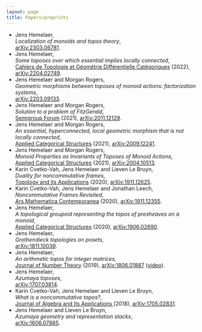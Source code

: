 ```yaml
---
layout: page
title: Papers/preprints
---
```


- Jens Hemelaer,   
  *Localization of monoids and topos theory*,   
  [arXiv:2303.06781](https://arxiv.org/abs/2303.06781).
- Jens Hemelaer,  
  *Some toposes over which essential implies locally connected*,  
  [Cahiers de Topologie et Géométrie Différentielle Catégoriques](http://cahierstgdc.com/index.php/volume-lxiii-2022/#4) (2022), [arXiv:2204.02749](https://arxiv.org/abs/2204.02749).
- Jens Hemelaer and Morgan Rogers,  
  *Geometric morphisms between toposes of monoid actions: factorization systems*,  
  [arXiv:2203.09133](https://arxiv.org/abs/2203.09133).
- Jens Hemelaer and Morgan Rogers,  
  *Solution to a problem of FitzGerald*,  
  [Semigroup Forum](https://link.springer.com/article/10.1007/s00233-021-10170-5) (2021), [arXiv:2011.12129](https://arxiv.org/abs/2011.12129v1).
- Jens Hemelaer and Morgan Rogers,   
  *An essential, hyperconnected, local geometric morphism that is not locally connected*,  
  [Applied Categorical Structures](https://link.springer.com/article/10.1007/s10485-020-09626-6) (2021), [arXiv:2009.12241](https://arxiv.org/abs/2009.12241).
- Jens Hemelaer and Morgan Rogers,   
  *Monoid Properties as Invariants of Toposes of Monoid Actions*,  
  [Applied Categorical Structures](https://link.springer.com/article/10.1007/s10485-020-09620-y) (2021), [arXiv:2004.10513](https://arxiv.org/abs/2004.10513).
- Karin Cvetko-Vah, Jens Hemelaer and Lieven Le Bruyn,  
  *Duality for noncommutative frames*,  
  [Topology and its Applications](https://www.sciencedirect.com/science/article/abs/pii/S0166864120302534) (2020), [arXiv:1911.12625](https://arxiv.org/abs/1911.12625).
- Karin Cvetko-Vah, Jens Hemelaer and Jonathan Leech,  
  *Noncommutative Frames Revisited*,  
  [Ars Mathematica Contemporanea](https://amc-journal.eu/index.php/amc/article/view/2219) (2020), [arXiv:1911.12355](https://arxiv.org/abs/1911.12355).
- Jens Hemelaer,   
  *A topological groupoid representing the topos of presheaves on a monoid*,  
  [Applied Categorical Structures](https://link.springer.com/article/10.1007/s10485-020-09596-9) (2020), [arXiv:1906.02690](https://arxiv.org/abs/1906.02690).
- Jens Hemelaer,  
  *Grothendieck topologies on posets*,   
  [arXiv:1811.10039](https://arxiv.org/abs/1811.10039).
- Jens Hemelaer,  
  *An arithmetic topos for integer matrices*,  
  [Journal of Number Theory](https://doi.org/10.1016/j.jnt.2019.03.023) (2019), [arXiv:1806.01887](https://arxiv.org/abs/1806.01887) ([video](https://www.youtube.com/watch?v=5cA1MOG26ng)).
- Jens Hemelaer,  
  *Azumaya toposes*,   
  [arXiv:1707.03814](https://arxiv.org/abs/1707.03814).
- Karin Cvetko-Vah, Jens Hemelaer and Lieven Le Bruyn,  
  *What is a noncommutative topos?*,   
  [Journal of Algebra and Its Applications](https://www.worldscientific.com/doi/abs/10.1142/S021949881950107X)[ ](http://www.worldscientific.com/doi/abs/10.1142/S021949881950107X)(2018), [arXiv:1705.02831](https://arxiv.org/abs/1705.02831).
- Jens Hemelaer and Lieven Le Bruyn,  
  *Azumaya geometry and representation stacks*,  
  [arXiv:1606.07885](https://arxiv.org/abs/1606.07885).